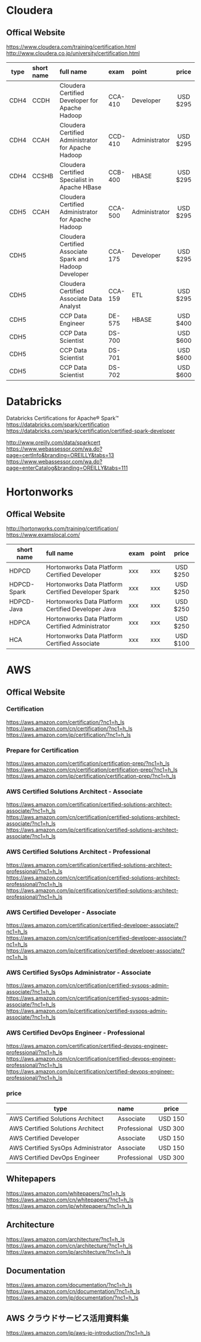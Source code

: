 
# Cloudera


## Offical Website
https://www.cloudera.com/training/certification.html<br>
http://www.cloudera.co.jp/university/certification.html<br>

|type|short name|full name|exam|point|price|
|---|:---|:---|:---|:---|:---:|
|CDH4|CCDH|Cloudera Certified Developer for Apache Hadoop|CCA-410|Developer|USD $295|
|CDH4|CCAH|Cloudera Certified Administrator for Apache Hadoop|CCD-410|Administrator|USD $295|
|CDH4|CCSHB|Cloudera Certified Specialist in Apache HBase|CCB-400|HBASE|USD $295|
|CDH5|CCAH|Cloudera Certified Administrator for Apache Hadoop|CCA-500|Administrator|USD $295|
|CDH5| |Cloudera Certified Associate Spark and Hadoop Developer|CCA-175|Developer|USD $295|
|CDH5| |Cloudera Certified Associate Data Analyst|CCA-159|ETL|USD $295|
|CDH5| |CCP Data Engineer|DE-575|HBASE|USD $400|
|CDH5| |CCP Data Scientist|DS-700| |USD $600|
|CDH5| |CCP Data Scientist|DS-701| |USD $600|
|CDH5| |CCP Data Scientist|DS-702| |USD $600|

# Databricks

Databricks Certifications for Apache® Spark™<br>
https://databricks.com/spark/certification<br>
https://databricks.com/spark/certification/certified-spark-developer<br>

http://www.oreilly.com/data/sparkcert<br>
https://www.webassessor.com/wa.do?page=certInfo&branding=OREILLY&tabs=13<br>
https://www.webassessor.com/wa.do?page=enterCatalog&branding=OREILLY&tabs=111<br>

# Hortonworks

## Offical Website

http://hortonworks.com/training/certification/<br>
https://www.examslocal.com/<br>

|short name|full name|exam|point|price|
|---|:---|:---|:---|:---:|
|HDPCD|Hortonworks Data Platform Certified Developer|xxx|xxx|USD $250|
|HDPCD-Spark|Hortonworks Data Platform Certified Developer Spark|xxx|xxx|USD $250|
|HDPCD-Java|Hortonworks Data Platform Certified Developer Java|xxx|xxx|USD $250|
|HDPCA|Hortonworks Data Platform Certified Administrator|xxx|xxx|USD $250|
|HCA|Hortonworks Data Platform Certified Associate|xxx|xxx|USD $100|

# AWS

## Offical Website

### Certification
https://aws.amazon.com/certification/?nc1=h_ls<br>
https://aws.amazon.com/cn/certification/?nc1=h_ls<br>
https://aws.amazon.com/jp/certification/?nc1=h_ls<br>

### Prepare for Certification
https://aws.amazon.com/certification/certification-prep/?nc1=h_ls<br>
https://aws.amazon.com/cn/certification/certification-prep/?nc1=h_ls<br>
https://aws.amazon.com/jp/certification/certification-prep/?nc1=h_ls<br>

### AWS Certified Solutions Architect - Associate
https://aws.amazon.com/certification/certified-solutions-architect-associate/?nc1=h_ls<br>
https://aws.amazon.com/cn/certification/certified-solutions-architect-associate/?nc1=h_ls<br>
https://aws.amazon.com/jp/certification/certified-solutions-architect-associate/?nc1=h_ls<br>

### AWS Certified Solutions Architect - Professional
https://aws.amazon.com/certification/certified-solutions-architect-professional/?nc1=h_ls<br>
https://aws.amazon.com/cn/certification/certified-solutions-architect-professional/?nc1=h_ls<br>
https://aws.amazon.com/jp/certification/certified-solutions-architect-professional/?nc1=h_ls<br>

### AWS Certified Developer - Associate
https://aws.amazon.com/certification/certified-developer-associate/?nc1=h_ls<br>
https://aws.amazon.com/cn/certification/certified-developer-associate/?nc1=h_ls<br>
https://aws.amazon.com/jp/certification/certified-developer-associate/?nc1=h_ls<br>

### AWS Certified SysOps Administrator - Associate
https://aws.amazon.com/cn/certification/certified-sysops-admin-associate/?nc1=h_ls<br>
https://aws.amazon.com/cn/certification/certified-sysops-admin-associate/?nc1=h_ls<br>
https://aws.amazon.com/jp/certification/certified-sysops-admin-associate/?nc1=h_ls<br>

### AWS Certified DevOps Engineer - Professional
https://aws.amazon.com/certification/certified-devops-engineer-professional/?nc1=h_ls<br>
https://aws.amazon.com/cn/certification/certified-devops-engineer-professional/?nc1=h_ls<br>
https://aws.amazon.com/jp/certification/certified-devops-engineer-professional/?nc1=h_ls<br>

### price
|type|name|price|
|---|:---|:---:|
|AWS Certified Solutions Architect|Associate|USD 150|
|AWS Certified Solutions Architect|Professional|USD 300|
|AWS Certified Developer|Associate|USD 150|
|AWS Certified SysOps Administrator|Associate|USD 150|
|AWS Certified DevOps Engineer|Professional|USD 300|

## Whitepapers

https://aws.amazon.com/whitepapers/?nc1=h_ls<br>
https://aws.amazon.com/cn/whitepapers/?nc1=h_ls<br>
https://aws.amazon.com/jp/whitepapers/?nc1=h_ls<br>

## Architecture

https://aws.amazon.com/architecture/?nc1=h_ls<br>
https://aws.amazon.com/cn/architecture/?nc1=h_ls<br>
https://aws.amazon.com/jp/architecture/?nc1=h_ls<br>

## Documentation

https://aws.amazon.com/documentation/?nc1=h_ls<br>
https://aws.amazon.com/cn/documentation/?nc1=h_ls<br>
https://aws.amazon.com/jp/documentation/?nc1=h_ls<br>

## AWS クラウドサービス活用資料集

https://aws.amazon.com/jp/aws-jp-introduction/?nc1=h_ls<br>


